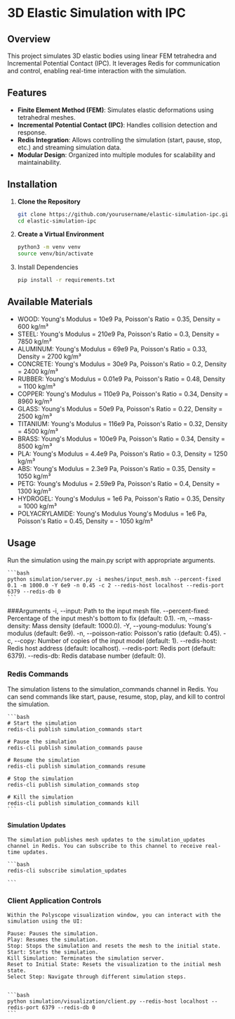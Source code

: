 # 3D Elastic Simulation with IPC

## Overview

This project simulates 3D elastic bodies using linear FEM tetrahedra and Incremental Potential Contact (IPC). It leverages Redis for communication and control, enabling real-time interaction with the simulation.

## Features

- **Finite Element Method (FEM)**: Simulates elastic deformations using tetrahedral meshes.
- **Incremental Potential Contact (IPC)**: Handles collision detection and response.
- **Redis Integration**: Allows controlling the simulation (start, pause, stop, etc.) and streaming simulation data.
- **Modular Design**: Organized into multiple modules for scalability and maintainability.

## Installation

1. **Clone the Repository**

   ```bash
   git clone https://github.com/yourusername/elastic-simulation-ipc.git
   cd elastic-simulation-ipc
   ```

2. **Create a Virtual Environment**
    ```bash
    python3 -m venv venv
    source venv/bin/activate
    ```

3. Install Dependencies

    ```bash
    pip install -r requirements.txt
    ```


## Available Materials
- WOOD: Young's Modulus = 10e9 Pa, Poisson's Ratio = 0.35, Density = 600 kg/m³
- STEEL: Young's Modulus = 210e9 Pa, Poisson's Ratio = 0.3, Density = 7850 kg/m³
- ALUMINUM: Young's Modulus = 69e9 Pa, Poisson's Ratio = 0.33, Density = 2700 kg/m³
- CONCRETE: Young's Modulus = 30e9 Pa, Poisson's Ratio = 0.2, Density = 2400 kg/m³
- RUBBER: Young's Modulus = 0.01e9 Pa, Poisson's Ratio = 0.48, Density = 1100 kg/m³
- COPPER: Young's Modulus = 110e9 Pa, Poisson's Ratio = 0.34, Density = 8960 kg/m³
- GLASS: Young's Modulus = 50e9 Pa, Poisson's Ratio = 0.22, Density = 2500 kg/m³
- TITANIUM: Young's Modulus = 116e9 Pa, Poisson's Ratio = 0.32, Density = 4500 kg/m³
- BRASS: Young's Modulus = 100e9 Pa, Poisson's Ratio = 0.34, Density = 8500 kg/m³
- PLA: Young's Modulus = 4.4e9 Pa, Poisson's Ratio = 0.3, Density = 1250 kg/m³
- ABS: Young's Modulus = 2.3e9 Pa, Poisson's Ratio = 0.35, Density = 1050 kg/m³
- PETG: Young's Modulus = 2.59e9 Pa, Poisson's Ratio = 0.4, Density = 1300 kg/m³
- HYDROGEL: Young's Modulus = 1e6 Pa, Poisson's Ratio = 0.35, Density = 1000 kg/m³
- POLYACRYLAMIDE: Young's Modulus Young's Modulus = 1e6 Pa, Poisson's Ratio = 0.45, Density = - 1050 kg/m³

## Usage
Run the simulation using the main.py script with appropriate arguments.

    ```bash
    python simulation/server.py -i meshes/input_mesh.msh --percent-fixed 0.1 -m 1000.0 -Y 6e9 -n 0.45 -c 2 --redis-host localhost --redis-port 6379 --redis-db 0
    ```
###Arguments
    -i, --input: Path to the input mesh file.
    --percent-fixed: Percentage of the input mesh's bottom to fix (default: 0.1).
    -m, --mass-density: Mass density (default: 1000.0).
    -Y, --young-modulus: Young's modulus (default: 6e9).
    -n, --poisson-ratio: Poisson's ratio (default: 0.45).
    -c, --copy: Number of copies of the input model (default: 1).
    --redis-host: Redis host address (default: localhost).
    --redis-port: Redis port (default: 6379).
    --redis-db: Redis database number (default: 0).

### Redis Commands
The simulation listens to the simulation_commands channel in Redis. You can send commands like start, pause, resume, stop, play, and kill to control the simulation.


    ```bash
    # Start the simulation
    redis-cli publish simulation_commands start

    # Pause the simulation
    redis-cli publish simulation_commands pause

    # Resume the simulation
    redis-cli publish simulation_commands resume

    # Stop the simulation
    redis-cli publish simulation_commands stop

    # Kill the simulation
    redis-cli publish simulation_commands kill
    ```
#### Simulation Updates

    The simulation publishes mesh updates to the simulation_updates channel in Redis. You can subscribe to this channel to receive real-time updates.

    ```bash
    redis-cli subscribe simulation_updates

    ```


### Client Application Controls
    Within the Polyscope visualization window, you can interact with the simulation using the UI:

    Pause: Pauses the simulation.
    Play: Resumes the simulation.
    Stop: Stops the simulation and resets the mesh to the initial state.
    Start: Starts the simulation.
    Kill Simulation: Terminates the simulation server.
    Reset to Initial State: Resets the visualization to the initial mesh state.
    Select Step: Navigate through different simulation steps.


    ```bash
    python simulation/visualization/client.py --redis-host localhost --redis-port 6379 --redis-db 0
    ```